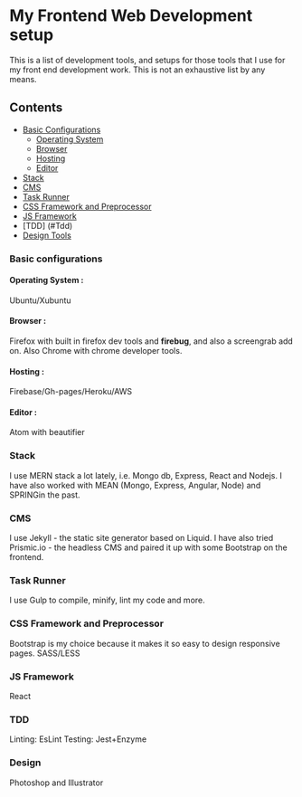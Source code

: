 # My Frontend Web Development setup

This is a list of development tools, and setups for those tools that I use for my front end development work. This is not an exhaustive list by any means.

## Contents

* [Basic Configurations](#config)
  * [Operating System](#os)
  * [Browser](#browser)
  * [Hosting](#hosting)
  * [Editor](#editor)
* [Stack](#stack)
* [CMS](#cms)
* [Task Runner](#task)
* [CSS Framework and Preprocessor](#css)
* [JS Framework](#js)
* [TDD] (#Tdd)
* [Design Tools](#des)


### <a name="config"></a> Basic configurations

#### <a name="os"></a> Operating System : 
Ubuntu/Xubuntu

#### <a name="browser"></a> Browser : 
Firefox with built in firefox dev tools and **firebug**, and also a screengrab add on. Also Chrome with chrome developer tools.

#### <a name="hosting"></a> Hosting : 
Firebase/Gh-pages/Heroku/AWS

#### <a name="editor"></a> Editor : 
Atom with beautifier

### <a name="stack"></a>Stack

I use MERN stack a lot lately, i.e. Mongo db, Express, React and Nodejs. I have also worked with MEAN (Mongo, Express, Angular, Node) and SPRINGin the past.

### <a name="cms"></a>CMS

I use Jekyll - the static site generator based on Liquid. I have also tried Prismic.io - the headless CMS and paired it up with some Bootstrap on the frontend.

### <a name="task"></a>Task Runner

I use Gulp to compile, minify, lint my code and more.

### <a name="css"></a>CSS Framework and Preprocessor

Bootstrap is my choice because it makes it so easy to design responsive pages. 
SASS/LESS

###  <a name="js"></a>JS Framework

React

### <a name="Tdd"></a> TDD
Linting: EsLint
Testing: Jest+Enzyme

### <a name="des"></a>Design

Photoshop and Illustrator
